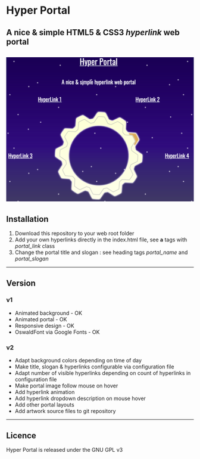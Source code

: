 # Hyper Portal
A nice & simple **HTML5 & CSS3** *hyperlink* web portal
----------
![Hyper Portal](images/screenshot.png)
----------
## Installation
1. Download this repository to your web root folder
2. Add your own hyperlinks directly in the index.html file, see **a** tags with *portal_link* class
3. Change the portal title and slogan : see heading tags *portal_name* and *portal_slogan*
----------
## Version
### v1
* Animated background - OK
* Animated portal - OK
* Responsive design - OK
* OswaldFont via Google Fonts - OK
### v2
* Adapt background colors depending on time of day
* Make title, slogan & hyperlinks configurable via configuration file
* Adapt number of visible hyperlinks depending on count of hyperlinks in configuration file
* Make portal image follow mouse on hover
* Add hyperlink animation
* Add hyperlink dropdown description on mouse hover
* Add other portal layouts
* Add artwork source files to git repository
----------
## Licence
Hyper Portal is released under the GNU GPL v3
